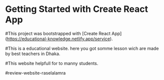 # Getting Started with Create React App

#This project was bootstrapped with [Create React App] (https://educational-knowledge.netlify.app/service).

#This is a educational website. here you got somme lesson wich are made by best teachers in Dhaka.

#This website helpfull for to manny students.

#review-website-raselalamra
